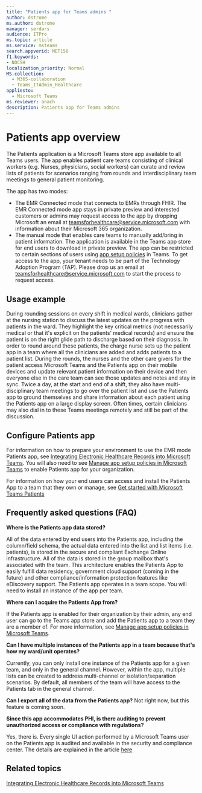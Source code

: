 ```yaml
---
title: "Patients app for Teams admins "
author: dstrome
ms.author: dstrome
manager: serdars
audience: ITPro
ms.topic: article 
ms.service: msteams 
search.appverid: MET150
f1.keywords:
- NOCSH
localization_priority: Normal
MS.collection: 
  - M365-collaboration
  - Teams_ITAdmin_Healthcare
appliesto: 
  - Microsoft Teams
ms.reviewer: anach
description: Patients app for Teams admins
---
```


# Patients app overview

The Patients application is a Microsoft Teams store app available to all Teams users. The app enables patient care teams consisting of clinical workers (e.g. Nurses, physicians, social workers) can curate and review lists of patients for scenarios ranging from rounds and interdisciplinary team meetings to general patient monitoring.

The app has two modes:

- The EMR Connected mode that connects to EMRs through FHIR. The EMR Connected mode app stays in private preview and interested customers or admins may request access to the app by dropping Microsoft an email at [teamsforhealthcare@service.microsoft.com](mailto:teamsforhealthcare@service.microsoft.com) with information about their Microsoft 365 organization.
- The manual mode that enables care teams to manually add/bring in patient information. The application is available in the Teams app store for end users to download in private preview. The app can be restricted to certain sections of users using [app setup policies](../../teams-app-setup-policies.md) in Teams. To get access to the app, your tenant needs to be part of the Technology Adoption Program (TAP). Please drop us an email at [teamsforhealthcare@service.microsoft.com](mailto:teamsforhealthcare@service.microsoft.com) to start the process to request access.

## Usage example

During rounding sessions on every shift in medical wards, clinicians gather at the nursing station to discuss the latest updates on the progress with patients in the ward.  They highlight the key critical metrics (not necessarily medical or that it's explicit on the patients’ medical records) and ensure the patient is on the right glide path to discharge based on their diagnosis. In order to round around these patients, the charge nurse sets up the patient app in a team where all the clinicians are added and adds patients to a patient list. During the rounds, the nurses and the other care givers for the patient access Microsoft Teams and the Patients app on their mobile devices and update relevant patient information on their device and then everyone else in the care team can see those updates and notes and stay in sync. Twice a day, at the start and end of a shift, they also have multi-disciplinary team meetings to go over the patient list and use the Patients app to ground themselves and share information about each patient using the Patients app on a large display screen. Often times, certain clinicians may also dial in to these Teams meetings remotely and still be part of the discussion.

## Configure Patients app

For information on how to prepare your environment to use the EMR mode Patients app, see [Integrating Electronic Healthcare Records into Microsoft Teams](patients-app.md). You will also need to see [Manage app setup policies in Microsoft Teams](../../teams-app-setup-policies.md) to enable Patients app for your organization.

For information on how your end users can access and install the Patients App to a team that they own or manage, see [Get started with Microsoft Teams Patients](https://support.office.com/article/get-started-with-microsoft-teams-patients-aa7daebe-706a-4a65-8ce9-b9b79233f393) 

<!-- add link out to client doc, doesn't seem to be available yet, Grant is finalizing -->

## Frequently asked questions (FAQ)

**Where is the Patients app data stored?**

All of the data entered by end users into the Patients app, including the column/field schema, the actual data entered into the list and list items (i.e. patients), is stored in the secure and compliant Exchange Online infrastructure. All of the data is stored in the group mailbox that's associated with the team. This architecture enables the Patients App to easily fulfill data residency, government cloud support (coming in the future) and other compliance/information protection features like eDiscovery support. The Patients app operates in a team scope. You will need to install an instance of the app per team.

<!-- add link to eDiscovery article for the Patients app, Mark Johnson will finalize soon -->

**Where can I acquire the Patients App from?**

If the Patients app is enabled for their organization by their admin, any end user can go to the Teams app store and add the Patients app to a team they are a member of. For more information, see [Manage app setup policies in Microsoft Teams](../../teams-app-setup-policies.md).

**Can I have multiple instances of the Patients app in a team because that's how my ward/unit operates?**

Currently, you can only install one instance of the Patients app for a given team, and only in the general channel. However, within the app, multiple lists can be created to address multi-channel or isolation/separation scenarios. By default, all members of the team will have access to the Patients tab in the general channel. 

**Can I export all of the data from the Patients app?**
Not right now, but this feature is coming soon. 

**Since this app accommodates PHI, is there auditing to prevent unauthorized access or compliance with regulations?**

Yes, there is. Every single UI action performed by a Microsoft Teams user on the Patients app is audited and available in the security and compliance center. The details are explained in the article [here](patients-audit.md)

## Related topics

[Integrating Electronic Healthcare Records into Microsoft Teams](patients-app.md)
